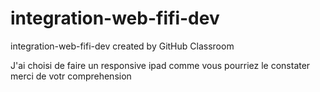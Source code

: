 # integration-web-fifi-dev
integration-web-fifi-dev created by GitHub Classroom

J'ai choisi de faire un responsive ipad comme vous pourriez le constater
merci de votr comprehension
